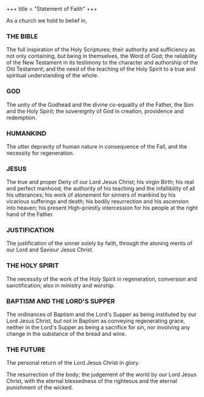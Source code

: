 +++
title = "Statement of Faith"
+++

<p class="lead">As a church we hold to belief in,</p>

### THE BIBLE

<p class="lead">The full inspiration of the Holy Scriptures; their authority and sufficiency as not only containing, but being in themselves, the Word of God; the reliability of the New Testament in its testimony to the character and authorship of the Old Testament; and the need of the teaching of the Holy Spirit to a true and spiritual understanding of the whole.</p>

### GOD

<p class="lead">The unity of the Godhead and the divine co-equality of the Father, the Son and the Holy Spirit; the sovereignty of God in creation, providence and redemption.</p>

### HUMANKIND

<p class="lead">The utter depravity of human nature in consequence of the Fall, and the necessity for regeneration.</p>

### JESUS

<p class="lead">The true and proper Deity of our Lord Jesus Christ; his virgin Birth; his real and perfect manhood; the authority of his teaching and the infallibility of all his utterances; his work of atonement for sinners of mankind by his vicarious sufferings and death; his bodily resurrection and his ascension into heaven; his present High-priestly intercession for his people at the right hand of the Father.</p>

### JUSTIFICATION

<p class="lead">The justification of the sinner solely by faith, through the atoning merits of our Lord and Saviour Jesus Christ.</p>

### THE HOLY SPIRIT

<p class="lead">The necessity of the work of the Holy Spirit in regeneration, conversion and sanctification; also in ministry and worship.</p>

### BAPTISM AND THE LORD'S SUPPER

<p class="lead">The ordinances of Baptism and the Lord's Supper as being instituted by our Lord Jesus Christ, but not in Baptism as conveying regenerating grace, neither in the Lord's Supper as being a sacrifice for sin, nor involving any change in the substance of the bread and wine.</p>

### THE FUTURE

<p class="lead">The personal return of the Lord Jesus Christ in glory.


The resurrection of the body; the judgement of the world by our Lord Jesus Christ, with the eternal blessedness of the righteous and the eternal punishment of the wicked.</p>
